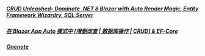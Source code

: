 ##### [CRUD Unleashed- Dominate .NET 8 Blazor with Auto Render Magic, Entity Framework Wizardry, SQL Server](https://youtu.be/zv2gdqxZmFs)

##### [在 Blazor App Auto 模式中 [增删改查 | 数据库操作 | CRUD] & EF-Core](https://www.bilibili.com/video/BV1Xb4y1A7J8)

##### [Onenote](https://onedrive.live.com/redir?resid=B9EDB6D17C8CFCD5%21388&authkey=%21AGbwgJZ1LpOq0HE&page=View&wd=target%28bazlor.one%7C28b68b79-75b6-493b-add0-518bed151680%2FCRUD%20%20EF-Core%7C8d75d1d0-84d5-4f83-820d-a0c6393704d0%2F%29&wdorigin=703)
